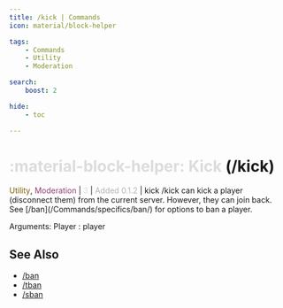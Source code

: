 ```yaml
---
title: /kick | Commands
icon: material/block-helper

tags:
    - Commands
    - Utility
    - Moderation

search:
    boost: 2

hide:
    - toc

---
```

# <p style="color: rgb(220,220,220); display: inline;">:material-block-helper: Kick</p> (/kick)
<div style="display:inline;">
<p style="color: #7F5F02; display: inline;">Utility</p>, <p style="color: #943D73; display: inline;">Moderation</p> | <p style="color: rgb(220,220,220); display: inline;">3</p> | <p style="color: rgb(180,180,180); display: inline;"> Added 0.1.2</p> | kick
</div>
/kick can kick a player (disconnect them) from the current server. However, they can join back. See [/ban](/Commands/specifics/ban/) for options to ban a player.

Arguments: Player : player

## See Also
* [/ban](/Commands/specifics/ban/)
* [/tban](/Commands/specifics/tban/)
* [/sban](/Commands/specifics/sban/)
